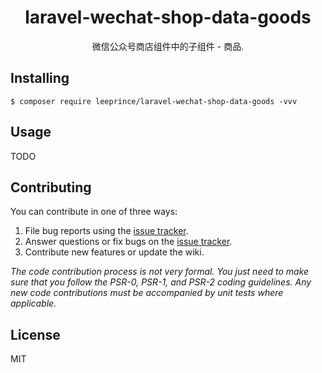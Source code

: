 <h1 align="center"> laravel-wechat-shop-data-goods </h1>

<p align="center"> 微信公众号商店组件中的子组件 - 商品.</p>


## Installing

```shell
$ composer require leeprince/laravel-wechat-shop-data-goods -vvv
```

## Usage

TODO

## Contributing

You can contribute in one of three ways:

1. File bug reports using the [issue tracker](https://github.com/leeprince/laravel-wechat-shop-data-goods/issues).
2. Answer questions or fix bugs on the [issue tracker](https://github.com/leeprince/laravel-wechat-shop-data-goods/issues).
3. Contribute new features or update the wiki.

_The code contribution process is not very formal. You just need to make sure that you follow the PSR-0, PSR-1, and PSR-2 coding guidelines. Any new code contributions must be accompanied by unit tests where applicable._

## License

MIT